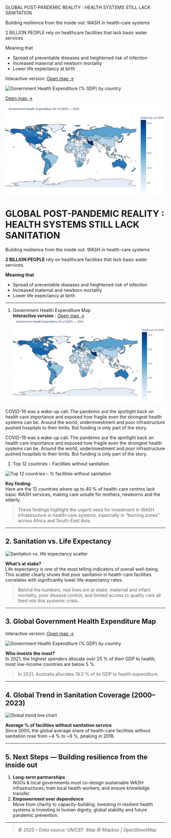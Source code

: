 GLOBAL POST-PANDEMIC REALITY : HEALTH SYSTEMS STILL LACK SANITATION

Building resilience from the inside out: WASH in health-care systems

2 BILLION PEOPLE
rely on healthcare facilities that lack basic water services

Meaning that 
- Spread of preventable diseases and heightened risk of infection
- Increased maternal and newborn mortality
- Lower life expectancy at birth


Interactive version: [Open map →](docs/plot2_world.html)

![Government Health Expenditure (% GDP) by country](docs/plot2_world.png)

<!-- Lien vers la carte interactive -->
<a href="html/plot2_world.html" target="_blank">Open map →</a>

<!-- Affichage de l’image PNG -->
<img src="img/plot2_world.png" alt="Government Health Expenditure (% GDP) by country">

# GLOBAL POST-PANDEMIC REALITY : HEALTH SYSTEMS STILL LACK SANITATION  
Building resilience from the inside out: WASH in health-care systems

**2 BILLION PEOPLE** rely on healthcare facilities that lack basic water services.

**Meaning that**  
- Spread of preventable diseases and heightened risk of infection  
- Increased maternal and newborn mortality  
- Lower life expectancy at birth

---

1. Government Health Expenditure Map  
**Interactive version** : [Open map →](docs/html/plot2_world.html)  
![Government Health Expenditure (% GDP) by country](docs/img/plot2_world.png)

COVID-19 was a wake-up call. The pandemic put the spotlight back on health care importance and exposed how fragile even the strongest health systems can be. Around the world, underinvestment and poor infrastructure pushed hospitals to their limits. But funding is only part of the story.



COVID-19 was a wake-up call.
The pandemic put the spotlight back on health care importance and exposed how fragile even the strongest health systems can be. Around the world, underinvestment and poor infrastructure pushed hospitals to their limits.
But funding is only part of the story.


1. Top 12 countries – Facilities without sanitation

![Top 12 countries – % facilities without sanitation](img/plot1.png)

**Key finding:**  
Here are the 12 countries where up to 40 % of health-care centres lack basic WASH services, making care unsafe for mothers, newborns and the elderly.

> These findings highlight the urgent need for investment in WASH infrastructure in health-care systems, especially in “burning zones” across Africa and South-East Asia.

---

## 2. Sanitation vs. Life Expectancy

![Sanitation vs. life expectancy scatter](img/plot2.png)

**What’s at stake?**  
Life expectancy is one of the most telling indicators of overall well-being. This scatter clearly shows that poor sanitation in health-care facilities correlates with significantly lower life-expectancy rates.

> Behind the numbers, real lives are at stake: maternal and infant mortality, poor disease control, and limited access to quality care all feed into this systemic crisis.

---

## 3. Global Government Health Expenditure Map

Interactive version: [Open map →](html/plot3_world.html)

![Government Health Expenditure (% GDP) by country](img/plot3_world.png)

**Who invests the most?**  
In 2021, the highest spenders allocate over 25 % of their GDP to health; most low-income countries are below 5 %.

> In 2021, Australia allocates 19.3 % of its GDP to health expenditure.

---

## 4. Global Trend in Sanitation Coverage (2000–2023)

![Global trend line chart](img/plot4.png)

**Average % of facilities without sanitation service**  
Since 2000, the global average share of health-care facilities without sanitation rose from ~4 % to ~9 %, peaking in 2018.

---

## 5. Next Steps — Building resilience from the inside out

1. **Long-term partnerships**  
   NGOs & local governments must co-design sustainable WASH infrastructures, train local health workers, and ensure knowledge transfer.  
2. **Empowerment over dependence**  
   Move from charity to capacity-building: investing in resilient health systems is investing in human dignity, global stability and future pandemic prevention.

---

> *© 2025 – Data source: UNICEF. Map © Mapbox | OpenStreetMap*
